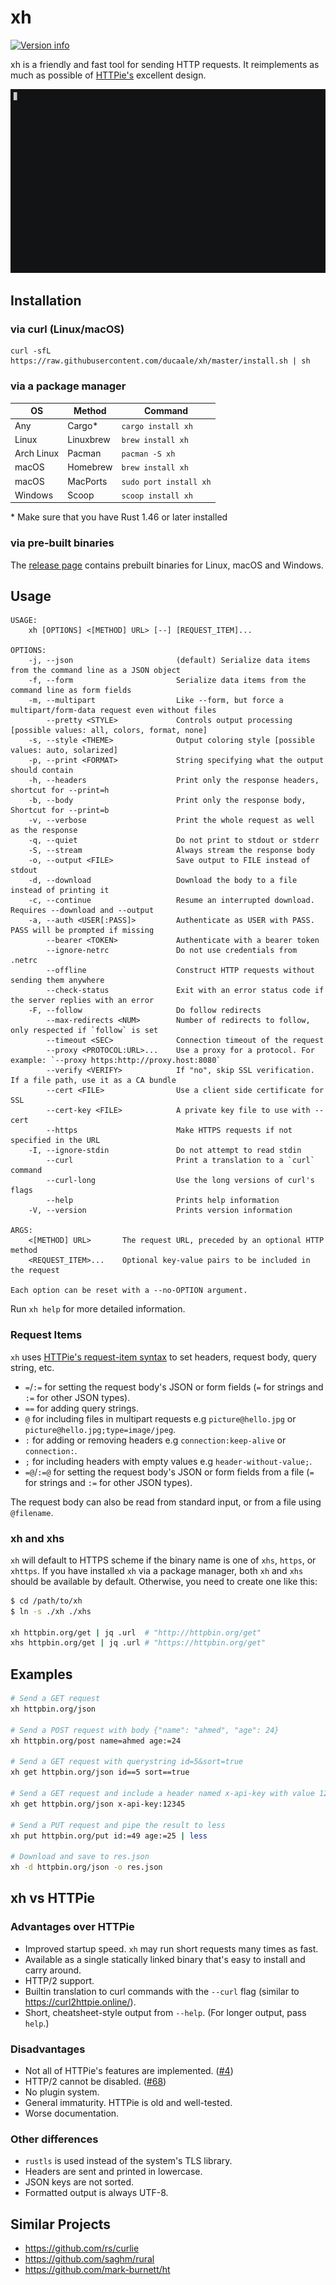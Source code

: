 # xh
[![Version info](https://img.shields.io/crates/v/xh.svg)](https://crates.io/crates/xh)

xh is a friendly and fast tool for sending HTTP requests. It reimplements as much
as possible of [HTTPie's](https://httpie.io/) excellent design.

[![asciicast](/assets/xh-demo.gif)](https://asciinema.org/a/390748)

## Installation

### via curl (Linux/macOS)

```
curl -sfL https://raw.githubusercontent.com/ducaale/xh/master/install.sh | sh
```

### via a package manager

| OS           | Method    | Command                 |
|--------------|-----------|-------------------------|
| Any          | Cargo\*   | `cargo install xh`      |
| Linux        | Linuxbrew | `brew install xh`       |
| Arch Linux   | Pacman    | `pacman -S xh`          |
| macOS        | Homebrew  | `brew install xh`       |
| macOS        | MacPorts  | `sudo port install xh`  |
| Windows      | Scoop     | `scoop install xh`      |

\* Make sure that you have Rust 1.46 or later installed

### via pre-built binaries
The [release page](https://github.com/ducaale/xh/releases) contains prebuilt binaries for Linux, macOS and Windows.

## Usage
```
USAGE:
    xh [OPTIONS] <[METHOD] URL> [--] [REQUEST_ITEM]...

OPTIONS:
    -j, --json                       (default) Serialize data items from the command line as a JSON object
    -f, --form                       Serialize data items from the command line as form fields
    -m, --multipart                  Like --form, but force a multipart/form-data request even without files
        --pretty <STYLE>             Controls output processing [possible values: all, colors, format, none]
    -s, --style <THEME>              Output coloring style [possible values: auto, solarized]
    -p, --print <FORMAT>             String specifying what the output should contain
    -h, --headers                    Print only the response headers, shortcut for --print=h
    -b, --body                       Print only the response body, Shortcut for --print=b
    -v, --verbose                    Print the whole request as well as the response
    -q, --quiet                      Do not print to stdout or stderr
    -S, --stream                     Always stream the response body
    -o, --output <FILE>              Save output to FILE instead of stdout
    -d, --download                   Download the body to a file instead of printing it
    -c, --continue                   Resume an interrupted download. Requires --download and --output
    -a, --auth <USER[:PASS]>         Authenticate as USER with PASS. PASS will be prompted if missing
        --bearer <TOKEN>             Authenticate with a bearer token
        --ignore-netrc               Do not use credentials from .netrc
        --offline                    Construct HTTP requests without sending them anywhere
        --check-status               Exit with an error status code if the server replies with an error
    -F, --follow                     Do follow redirects
        --max-redirects <NUM>        Number of redirects to follow, only respected if `follow` is set
        --timeout <SEC>              Connection timeout of the request
        --proxy <PROTOCOL:URL>...    Use a proxy for a protocol. For example: `--proxy https:http://proxy.host:8080`
        --verify <VERIFY>            If "no", skip SSL verification. If a file path, use it as a CA bundle
        --cert <FILE>                Use a client side certificate for SSL
        --cert-key <FILE>            A private key file to use with --cert
        --https                      Make HTTPS requests if not specified in the URL
    -I, --ignore-stdin               Do not attempt to read stdin
        --curl                       Print a translation to a `curl` command
        --curl-long                  Use the long versions of curl's flags
        --help                       Prints help information
    -V, --version                    Prints version information

ARGS:
    <[METHOD] URL>       The request URL, preceded by an optional HTTP method
    <REQUEST_ITEM>...    Optional key-value pairs to be included in the request

Each option can be reset with a --no-OPTION argument.
```

Run `xh help` for more detailed information.

### Request Items

`xh` uses [HTTPie's request-item syntax](https://httpie.io/docs#request-items) to set headers, request body, query string, etc.

* `=`/`:=` for setting the request body's JSON or form fields (`=` for strings and `:=` for other JSON types).
* `==` for adding query strings.
* `@` for including files in multipart requests e.g `picture@hello.jpg` or `picture@hello.jpg;type=image/jpeg`.
* `:` for adding or removing headers e.g `connection:keep-alive` or `connection:`.
* `;` for including headers with empty values e.g `header-without-value;`.
* `=@`/`:=@` for setting the request body's JSON or form fields from a file (`=` for strings and `:=` for other JSON types).

The request body can also be read from standard input, or from a file using `@filename`.

### xh and xhs

`xh` will default to HTTPS scheme if the binary name is one of `xhs`, `https`, or `xhttps`. If you have installed `xh`
via a package manager, both `xh` and `xhs` should be available by default. Otherwise, you need to create one like this:

```sh
$ cd /path/to/xh
$ ln -s ./xh ./xhs

xh httpbin.org/get | jq .url  # "http://httpbin.org/get"
xhs httpbin.org/get | jq .url # "https://httpbin.org/get"
```

## Examples

```sh
# Send a GET request
xh httpbin.org/json

# Send a POST request with body {"name": "ahmed", "age": 24}
xh httpbin.org/post name=ahmed age:=24

# Send a GET request with querystring id=5&sort=true
xh get httpbin.org/json id==5 sort==true

# Send a GET request and include a header named x-api-key with value 12345
xh get httpbin.org/json x-api-key:12345

# Send a PUT request and pipe the result to less
xh put httpbin.org/put id:=49 age:=25 | less

# Download and save to res.json
xh -d httpbin.org/json -o res.json
```

## xh vs HTTPie

### Advantages over HTTPie

- Improved startup speed. `xh` may run short requests many times as fast.
- Available as a single statically linked binary that's easy to install and carry around.
- HTTP/2 support.
- Builtin translation to curl commands with the `--curl` flag (similar to https://curl2httpie.online/).
- Short, cheatsheet-style output from `--help`. (For longer output, pass `help`.)

### Disadvantages

- Not all of HTTPie's features are implemented. ([#4](https://github.com/ducaale/xh/issues/4))
- HTTP/2 cannot be disabled. ([#68](https://github.com/ducaale/xh/issues/68))
- No plugin system.
- General immaturity. HTTPie is old and well-tested.
- Worse documentation.

### Other differences

- `rustls` is used instead of the system's TLS library.
- Headers are sent and printed in lowercase.
- JSON keys are not sorted.
- Formatted output is always UTF-8.

## Similar Projects

- https://github.com/rs/curlie
- https://github.com/saghm/rural
- https://github.com/mark-burnett/ht
